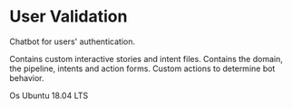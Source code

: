 # User Validation

Chatbot for users' authentication.

Contains custom interactive stories and intent files.
Contains the domain, the pipeline, intents and action forms.
Custom actions to determine bot behavior.

Os Ubuntu 18.04 LTS
